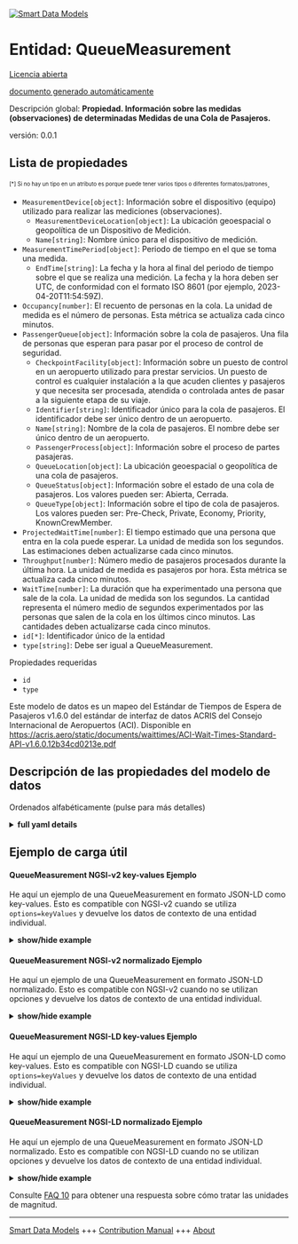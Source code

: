 <!-- 10-Header -->    
[![Smart Data Models](https://smartdatamodels.org/wp-content/uploads/2022/01/SmartDataModels_logo.png "Logo")](https://smartdatamodels.org)    
Entidad: QueueMeasurement    
=========================<!-- /10-Header -->    
<!-- 15-License -->    
[Licencia abierta](https://github.com/smart-data-models//dataModel.ACRIS/blob/master/QueueMeasurement/LICENSE.md)    
[documento generado automáticamente](https://docs.google.com/presentation/d/e/2PACX-1vTs-Ng5dIAwkg91oTTUdt8ua7woBXhPnwavZ0FxgR8BsAI_Ek3C5q97Nd94HS8KhP-r_quD4H0fgyt3/pub?start=false&loop=false&delayms=3000#slide=id.gb715ace035_0_60)    
<!-- /15-License -->    
<!-- 20-Description -->    
Descripción global: **Propiedad. Información sobre las medidas (observaciones) de determinadas Medidas de una Cola de Pasajeros.**    
versión: 0.0.1    
<!-- /20-Description -->    
<!-- 30-PropertiesList -->    
## Lista de propiedades    
<sup><sub>[*] Si no hay un tipo en un atributo es porque puede tener varios tipos o diferentes formatos/patrones</sub></sup>.    
- `MeasurementDevice[object]`: Información sobre el dispositivo (equipo) utilizado para realizar las mediciones (observaciones).  	- `MeasurementDeviceLocation[object]`: La ubicación geoespacial o geopolítica de un Dispositivo de Medición.      
	- `Name[string]`: Nombre único para el dispositivo de medición.      
- `MeasurementTimePeriod[object]`: Periodo de tiempo en el que se toma una medida.  	- `EndTime[string]`: La fecha y la hora al final del periodo de tiempo sobre el que se realiza una medición. La fecha y la hora deben ser UTC, de conformidad con el formato ISO 8601 (por ejemplo, 2023-04-20T11:54:59Z).      
- `Occupancy[number]`: El recuento de personas en la cola.  La unidad de medida es el número de personas. Esta métrica se actualiza cada cinco minutos.  - `PassengerQueue[object]`: Información sobre la cola de pasajeros. Una fila de personas que esperan para pasar por el proceso de control de seguridad.  	- `CheckpointFacility[object]`: Información sobre un puesto de control en un aeropuerto utilizado para prestar servicios. Un puesto de control es cualquier instalación a la que acuden clientes y pasajeros y que necesita ser procesada, atendida o controlada antes de pasar a la siguiente etapa de su viaje.      
	- `Identifier[string]`: Identificador único para la cola de pasajeros. El identificador debe ser único dentro de un aeropuerto.      
	- `Name[string]`: Nombre de la cola de pasajeros. El nombre debe ser único dentro de un aeropuerto.      
	- `PassengerProcess[object]`: Información sobre el proceso de partes pasajeras.      
	- `QueueLocation[object]`: La ubicación geoespacial o geopolítica de una cola de pasajeros.      
	- `QueueStatus[object]`: Información sobre el estado de una cola de pasajeros. Los valores pueden ser: Abierta, Cerrada.      
	- `QueueType[object]`: Información sobre el tipo de cola de pasajeros. Los valores pueden ser: Pre-Check, Private, Economy, Priority, KnownCrewMember.      
- `ProjectedWaitTime[number]`: El tiempo estimado que una persona que entra en la cola puede esperar. La unidad de medida son los segundos. Las estimaciones deben actualizarse cada cinco minutos.  - `Throughput[number]`: Número medio de pasajeros procesados durante la última hora. La unidad de medida es pasajeros por hora. Esta métrica se actualiza cada cinco minutos.  - `WaitTime[number]`: La duración que ha experimentado una persona que sale de la cola. La unidad de medida son los segundos. La cantidad representa el número medio de segundos experimentados por las personas que salen de la cola en los últimos cinco minutos. Las cantidades deben actualizarse cada cinco minutos.  - `id[*]`: Identificador único de la entidad  - `type[string]`: Debe ser igual a QueueMeasurement.  <!-- /30-PropertiesList -->    
<!-- 35-RequiredProperties -->    
Propiedades requeridas    
- `id`  - `type`  <!-- /35-RequiredProperties -->    
<!-- 40-RequiredProperties -->    
Este modelo de datos es un mapeo del Estándar de Tiempos de Espera de Pasajeros v1.6.0 del estándar de interfaz de datos ACRIS del Consejo Internacional de Aeropuertos (ACI). Disponible en https://acris.aero/static/documents/waittimes/ACI-Wait-Times-Standard-API-v1.6.0.12b34cd0213e.pdf    
<!-- /40-RequiredProperties -->    
<!-- 50-DataModelHeader -->    
## Descripción de las propiedades del modelo de datos    
Ordenados alfabéticamente (pulse para más detalles)    
<!-- /50-DataModelHeader -->    
<!-- 60-ModelYaml -->    
<details><summary><strong>full yaml details</strong></summary>      
```yaml    
QueueMeasurement:      
  description: Property. Information about the measurements (observations) of particular Measures of a Passenger Queue.      
  properties:      
    MeasurementDevice:      
      description: Information about the device (equipment) used to take measurements (observations).      
      properties:      
        MeasurementDeviceLocation:      
          description: The geospatial or geopolitical location of a Measurement Device.      
          properties:      
            Name:      
              description: Unique name for the location of the Measurement Device.      
              type: string      
              x-ngsi:      
                type: Property      
          type: object      
          x-ngsi:      
            type: Property      
        Name:      
          description: Unique name for the Measurement Device.      
          type: string      
          x-ngsi:      
            type: Property      
      type: object      
      x-ngsi:      
        type: Property      
    MeasurementTimePeriod:      
      description: The time period over which a Measurement is taken.      
      properties:      
        EndTime:      
          description: 'The date and time at the end of the time period over which a Measurement is taken. Date time should be UTC, compliant with ISO 8601 format (e.g. 2023-04-20T11:54:59Z)'      
          type: string      
          x-ngsi:      
            type: Property      
      type: object      
      x-ngsi:      
        type: Property      
    Occupancy:      
      description: The count of people in the queue.  The unit of measure is number of people. This metric is updated every five minutes.      
      type: number      
      x-ngsi:      
        type: Property      
    PassengerQueue:      
      description: Information about the Passenger Party Queue. A line of people waiting to pass through the security checkpoint process.      
      properties:      
        CheckpointFacility:      
          description: 'Information about a Checkpoint in an Airport used to provide services. A Checkpoint facility is any facility where customers and passengers turn up and need to be processed, serviced or screened before proceeding to the next stage of their journey. '      
          properties:      
            CheckpointAreaLocation:      
              description: The geospatial or geopolitical location of a Checkpoint.      
              properties:      
                AirportElevation:      
                  description: 'The height of an Airport, above sea level.'      
                  properties:      
                    AirportElevationUnitOfMeasurement:      
                      description: The unit of measure of the height of an Airport above sea level (FT for foot or M for metre).      
                      properties:      
                        Name:      
                      type: object      
                      x-ngsi:      
                        type: Property      
                    Name:      
                      description: The name of an Airport elevation above sea level.      
                      type: string      
                      x-ngsi:      
                        type: Property      
                    Value:      
                      description: The value of an Airport elevation above sea level.      
                      type: number      
                      x-ngsi:      
                        type: Property      
                  type: object      
                  x-ngsi:      
                    type: Property      
                Latitude:      
                  description: Coordinate of the latitude of the checkpoint area location.      
                  type: number      
                  x-ngsi:      
                    type: Property      
                Longitude:      
                  description: Coordinate of the longitude of the checkpoint area location.      
                  type: number      
                  x-ngsi:      
                    type: Property      
                Name:      
                  description: Unique name for geospatial or geopolitical location of a Checkpoint Area Location.      
                  type: string      
                  x-ngsi:      
                    type: Property      
                Srid:      
                  description: 'A Spatial Reference System Identifier (SRID), to identify the spatial coordinate system definitions'      
                  type: integer      
                  x-ngsi:      
                    type: Property      
                ZoneAreaLocation:      
                  description: The geospatial or geopolitical location of a Queuing Zone in a Terminal.      
                  properties:      
                    Name:      
                      description: Unique name for the Zone Area Location.      
                      type: string      
                      x-ngsi:      
                        type: Property      
                    TerminalAreaLocation:      
                      description: The geospatial or geopolitical location of an Airport Terminal building.      
                      properties:      
                        AirportLocation:      
                        Name:      
                      type: object      
                      x-ngsi:      
                        type: Property      
                  type: object      
                  x-ngsi:      
                    type: Property      
              type: object      
              x-ngsi:      
                type: Property      
            CheckpointFacilityOperatorParty:      
              description: Information that describes the Party responsible for the operation of a Checkpoint in an Airport.      
              properties:      
                Name:      
                  description: Unique name of the Operator Party for the Checkpoint Facility.      
                  type: string      
                  x-ngsi:      
                    type: Property      
              type: object      
              x-ngsi:      
                type: Property      
            CheckpointFacilityType:      
              description: 'Information that describes the classification for a Checkpoint in an Airport. Values are: Security Screening, Customs.'      
              properties:      
                Code:      
                  description: Unique code for the Checkpoint Facility Type.      
                  type: string      
                  x-ngsi:      
                    type: Property      
                Description:      
                  description: Description of the Checkpoint Facility Type.      
                  type: string      
                  x-ngsi:      
                    type: Property      
              type: object      
              x-ngsi:      
                type: Property      
            ConcourseFacility:      
              description: Information about an Airport Concourse as buildings or infrastructure used to provide services.      
              properties:      
                Identifier:      
                  description: Unique identifier for the Concourse Facility.      
                  type: string      
                  x-ngsi:      
                    type: Property      
                Name:      
                  description: Unique name for the Concourse Facility.      
                  type: string      
                  x-ngsi:      
                    type: Property      
                TerminalFacility:      
                  description: Information about an Airport Terminal as buildings or infrastructure used to provide services.      
                  properties:      
                    AirportFacility:      
                      description: Information about an Airport as buildings or infrastructure used to provide services.      
                      properties:      
                        IataCode:      
                        IcaoCode:      
                        Name:      
                      type: object      
                      x-ngsi:      
                        type: Property      
                    Identifier:      
                      description: Unique identifier for the Terminal Facility.      
                      type: string      
                      x-ngsi:      
                        type: Property      
                    Name:      
                      description: Unique name for the Terminal Facility.      
                      type: string      
                      x-ngsi:      
                        type: Property      
                  type: object      
                  x-ngsi:      
                    type: Property      
              type: object      
              x-ngsi:      
                type: Property      
            Description:      
              description: Description of the Checkpoint Facility.      
              type: string      
              x-ngsi:      
                type: Property      
            Identifier:      
              description: Unique identifier for the Checkpoint Facility. The identifier should be unique within an Airport.      
              type: string      
              x-ngsi:      
                type: Property      
            Name:      
              description: Unique name for the Checkpoint Facility. The name should be unique within an Airport.      
              type: string      
              x-ngsi:      
                type: Property      
            OperationTimePeriod:      
              description: The time period over which the Checkpoint is operating.      
              properties:      
                ClosingTime:      
                  description: 'The date and time from when the Checkpoint Facility is closed. Date time should be UTC, compliant with ISO 8601 format (e.g. 2023-04-20T11:54:59Z)'      
                  type: string      
                  x-ngsi:      
                    type: Property      
                OpeningTime:      
                  description: 'The date and time from when the Checkpoint Facility is open. Date time should be UTC, compliant with ISO 8601 format (e.g. 2023-04-20T11:54:59Z)'      
                  type: string      
                  x-ngsi:      
                    type: Property      
              type: object      
              x-ngsi:      
                type: Property      
          type: object      
          x-ngsi:      
            type: Property      
        Identifier:      
          description: Unique identifier for the Passenger Queue. The identifier should be unique within an Airport.      
          type: string      
          x-ngsi:      
            type: Property      
        Name:      
          description: Name of the Passenger Queue. The name should be unique within an Airport.      
          type: string      
          x-ngsi:      
            type: Property      
        PassengerProcess:      
          description: Information about the Passenger Party Process.      
          properties:      
            Name:      
              description: Unique name for the Passenger Process.      
              type: string      
              x-ngsi:      
                type: Property      
            PassengerProcessType:      
              description: Information about the type of Passenger Party Process.      
              properties:      
                Code:      
                  description: Unique code for the type of Passenger Party Process.      
                  type: string      
                  x-ngsi:      
                    type: Property      
                Description:      
                  description: Description of the type of Passenger Party Process.      
                  type: string      
                  x-ngsi:      
                    type: Property      
              type: object      
              x-ngsi:      
                type: Property      
          type: object      
          x-ngsi:      
            type: Property      
        QueueLocation:      
          description: The geospatial or geopolitical location of a Passenger Queue.      
          properties:      
            Name:      
              description: Unique name for the Queue Location.      
              type: string      
              x-ngsi:      
                type: Property      
          type: object      
          x-ngsi:      
            type: Property      
        QueueStatus:      
          description: 'Information about the status of a Passenger Queue. Values can be: Open, Closed.'      
          properties:      
            Name:      
              description: Unique name for the status of the Passenger Queue.      
              type: string      
              x-ngsi:      
                type: Property      
          type: object      
          x-ngsi:      
            type: Property      
        QueueType:      
          description: 'Information about the type of a Passenger Queue. Values can be: Pre-Check, Private, Economy, Priority, KnownCrewMember.'      
          properties:      
            Code:      
              description: Unique code for the type of Passenger Queue.      
              type: string      
              x-ngsi:      
                type: Property      
            Description:      
              description: Description of the type of Passenger Queue.      
              type: string      
              x-ngsi:      
                type: Property      
          type: object      
          x-ngsi:      
            type: Property      
      type: object      
      x-ngsi:      
        type: Property      
    ProjectedWaitTime:      
      description: The estimated time that a person entering the queue can expect to wait. The unit of measure is seconds. Estimates are required to be updated every five minutes.      
      type: number      
      x-ngsi:      
        type: Property      
    Throughput:      
      description: The average number of passengers processed over the past hour. The unit of measure is passengers per hour. This metric is updated every five minutes.      
      type: number      
      x-ngsi:      
        type: Property      
    WaitTime:      
      description: The duration that a person exiting the queue has experienced. The unit of measure is seconds. The amount represents the average number of seconds experienced by people exiting the queue in the last five minutes. The amounts are required to be updated every five minutes.      
      type: number      
      x-ngsi:      
        type: Property      
    id:      
      anyOf:      
        - description: Identifier format of any NGSI entity      
          maxLength: 256      
          minLength: 1      
          pattern: ^[\w\-\.\{\}\$\+\*\[\]`|~^@!,:\\]+$      
          type: string      
          x-ngsi:      
            type: Property      
        - description: Identifier format of any NGSI entity      
          format: uri      
          type: string      
          x-ngsi:      
            type: Property      
      description: Unique identifier of the entity      
      x-ngsi:      
        type: Property      
    type:      
      description: It must be equal to QueueMeasurement.      
      enum:      
        - QueueMeasurement      
      type: string      
      x-ngsi:      
        type: Property      
  required:      
    - id      
    - type      
  type: object      
  x-derived-from: https://acris.aero/static/documents/waittimes/ACI-Wait-Times-API-Specification-v1.6.0.1c4ec122da9a.yaml      
  x-disclaimer: 'Redistribution and use in source and binary forms, with or without modification, are permitted  provided that the license conditions are met. Copyleft (c) 2022 Contributors to Smart Data Models Program'      
  x-license-url: https://github.com/smart-data-models/dataModel.ACRIS/blob/master/QueueMeasurement/LICENSE.md      
  x-model-schema: https://smart-data-models.github.io/dataModel.ACRIS/QueueMeasurement/schema.json      
  x-model-tags: ACRIS      
  x-version: 0.0.1      
```    
</details>      
<!-- /60-ModelYaml -->    
<!-- 70-MiddleNotes -->    
<!-- /70-MiddleNotes -->    
<!-- 80-Examples -->    
## Ejemplo de carga útil    
#### QueueMeasurement NGSI-v2 key-values Ejemplo    
He aquí un ejemplo de una QueueMeasurement en formato JSON-LD como key-values. Esto es compatible con NGSI-v2 cuando se utiliza `options=keyValues` y devuelve los datos de contexto de una entidad individual.    
<details><summary><strong>show/hide example</strong></summary>      
```json  
{  
  "id": "urn:ngsi-ld:QueueMeasurement:id:IEQX:79193255",  
  "type": "QueueMeasurement",  
  "Occupancy": 58,  
  "ProjectedWaitTime": 544.4,  
  "Throughput": 384,  
  "WaitTime": 645.9,  
  "MeasurementDevice": {  
    "Name": "",  
    "MeasurementDeviceLocation": {  
      "Name": ""  
    }  
  },  
  "MeasurementTimePeriod": {  
    "EndTime": "2023-03-22T18:59:02Z"  
  },  
  "PassengerQueue": {  
    "Identifier": "1",  
    "Name": "1",  
    "CheckpointFacility": {  
      "Description": "",  
      "Identifier": "1bdaec90-7a42-11e7-bb31-be2e44b06b34",  
      "Name": "Checkpoint B",  
      "CheckpointAreaLocation": {  
        "Latitude": 40.42,  
        "Longitude": 3.08,  
        "Name": "",  
        "$rid": 0  
      },  
      "CheckpointFacilityOperatorParty": {  
        "Name": ""  
      },  
      "CheckpointFacilityType": {  
        "Code": "",  
        "Description": ""  
      },  
      "ConcourseFacility": {  
        "Identifier": "BA/B",  
        "Name": "Boarding Area B",  
        "TerminalFacility": {  
          "Identifier": "T1",  
          "Name": "Terminal 1",  
          "AirportFacility": {  
            "IataCode": "SFO",  
            "IcaoCode": "KSFO",  
            "Name": "San Francisco InternationalAirport"  
          }  
        }  
      },  
      "OperationTimePeriod": {  
        "ClosingTime": "",  
        "OpeningTime": ""  
      }  
    },  
    "PassengerProcess": {  
      "Name": "",  
      "PassengerProcessType": {  
        "Code": "",  
        "Description": ""  
      }  
    },  
    "QueueLocation": {  
      "Name": ""  
    },  
    "QueueStatus": {  
      "Name": ""  
    },  
    "QueueType": {  
      "Code": "",  
      "Description": ""  
    }  
  }  
}  
```  
</details>    
#### QueueMeasurement NGSI-v2 normalizado Ejemplo    
He aquí un ejemplo de una QueueMeasurement en formato JSON-LD normalizado. Esto es compatible con NGSI-v2 cuando no se utilizan opciones y devuelve los datos de contexto de una entidad individual.    
<details><summary><strong>show/hide example</strong></summary>      
```json  
{  
  "id": "urn:ngsi-ld:QueueMeasurement:id:IEQX:79193255",  
  "type": "QueueMeasurement",  
  "Occupancy": {  
    "type": "Number",  
    "value": 58  
  },  
  "ProjectedWaitTime": {  
    "type": "Number",  
    "value": 544.4  
  },  
  "Throughput": {  
    "type": "Number",  
    "value": 384  
  },  
  "WaitTime": {  
    "type": "Number",  
    "value": 645.9  
  },  
  "MeasurementDevice": {  
    "type": "StructuredValue",  
    "value": {  
      "Name": "",  
      "MeasurementDeviceLocation": {  
        "Name": ""  
      }  
    }  
  },  
  "MeasurementTimePeriod": {  
    "type": "StructuredValue",  
    "value": {  
      "EndTime": "2023-03-22T18:59:02Z"  
    }  
  },  
  "PassengerQueue": {  
    "type": "StructuredValue",  
    "value": {  
      "Identifier": "1",  
      "Name": "1",  
      "CheckpointFacility": {  
        "Description": "",  
        "Identifier": "1bdaec90-7a42-11e7-bb31-be2e44b06b34",  
        "Name": "Checkpoint B",  
        "CheckpointAreaLocation": {  
          "Latitude": 40.42,  
          "Longitude": 3.08,  
          "Name": "",  
          "$rid": 0  
        },  
        "CheckpointFacilityOperatorParty": {  
          "Name": ""  
        },  
        "CheckpointFacilityType": {  
          "Code": "",  
          "Description": ""  
        },  
        "ConcourseFacility": {  
          "Identifier": "BA/B",  
          "Name": "Boarding Area B",  
          "TerminalFacility": {  
            "Identifier": "T1",  
            "Name": "Terminal 1",  
            "AirportFacility": {  
              "IataCode": "SFO",  
              "IcaoCode": "KSFO",  
              "Name": "San Francisco InternationalAirport"  
            }  
          }  
        },  
        "OperationTimePeriod": {  
          "ClosingTime": "",  
          "OpeningTime": ""  
        }  
      },  
      "PassengerProcess": {  
        "Name": "",  
        "PassengerProcessType": {  
          "Code": "",  
          "Description": ""  
        }  
      },  
      "QueueLocation": {  
        "Name": ""  
      },  
      "QueueStatus": {  
        "Name": ""  
      },  
      "QueueType": {  
        "Code": "",  
        "Description": ""  
      }  
    }  
  }  
}  
```  
</details>    
#### QueueMeasurement NGSI-LD key-values Ejemplo    
He aquí un ejemplo de una QueueMeasurement en formato JSON-LD como key-values. Esto es compatible con NGSI-LD cuando se utiliza `options=keyValues` y devuelve los datos de contexto de una entidad individual.    
<details><summary><strong>show/hide example</strong></summary>      
```json  
{  
  "id": "urn:ngsi-ld:QueueMeasurement:id:IEQX:79193255",  
  "type": "QueueMeasurement",  
  "Occupancy": 58,  
  "ProjectedWaitTime": 544.4,  
  "Throughput": 384,  
  "WaitTime": 645.9,  
  "MeasurementDevice": {  
    "Name": "",  
    "MeasurementDeviceLocation": {  
      "Name": ""  
    }  
  },  
  "MeasurementTimePeriod": {  
    "EndTime": "2023-03-22T18:59:02Z"  
  },  
  "PassengerQueue": {  
    "Identifier": "1",  
    "Name": "1",  
    "CheckpointFacility": {  
      "Description": "",  
      "Identifier": "1bdaec90-7a42-11e7-bb31-be2e44b06b34",  
      "Name": "Checkpoint B",  
      "CheckpointAreaLocation": {  
        "Latitude": 43.02,  
        "longitude": 3.08  
      },  
      "CheckpointFacilityOperatorParty": {  
        "Name": ""  
      },  
      "CheckpointFacilityType": {  
        "Code": "",  
        "Description": ""  
      },  
      "ConcourseFacility": {  
        "Identifier": "BA/B",  
        "Name": "Boarding Area B",  
        "TerminalFacility": {  
          "Identifier": "T1",  
          "Name": "Terminal 1",  
          "AirportFacility": {  
            "IataCode": "SFO",  
            "IcaoCode": "KSFO",  
            "Name": "San Francisco InternationalAirport"  
          }  
        }  
      },  
      "OperationTimePeriod": {  
        "ClosingTime": "",  
        "OpeningTime": ""  
      }  
    },  
    "PassengerProcess": {  
      "Name": "",  
      "PassengerProcessType": {  
        "Code": "",  
        "Description": ""  
      }  
    },  
    "QueueLocation": {  
      "Name": ""  
    },  
    "QueueStatus": {  
      "Name": ""  
    },  
    "QueueType": {  
      "Code": "",  
      "Description": ""  
    }  
  },  
  "@context": [  
    "https://raw.githubusercontent.com/smart-data-models/dataModel.ACRIS/master/context.jsonld"  
  ]  
}  
```  
</details>    
#### QueueMeasurement NGSI-LD normalizado Ejemplo    
He aquí un ejemplo de una QueueMeasurement en formato JSON-LD normalizado. Esto es compatible con NGSI-LD cuando no se utilizan opciones y devuelve los datos de contexto de una entidad individual.    
<details><summary><strong>show/hide example</strong></summary>      
```json  
{  
  "id": "urn:ngsi-ld:QueueMeasurement:id:IEQX:79193255",  
  "type": "QueueMeasurement",  
  "Occupancy": {  
    "type": "Property",  
    "value": 58  
  },  
  "ProjectedWaitTime": {  
    "type": "Property",  
    "value": 544.4  
  },  
  "Throughput": {  
    "type": "Property",  
    "value": 384  
  },  
  "WaitTime": {  
    "type": "Property",  
    "value": 645.9  
  },  
  "MeasurementDevice": {  
    "type": "Property",  
    "value": {  
      "Name": "",  
      "MeasurementDeviceLocation": {  
        "Name": ""  
      }  
    }  
  },  
  "MeasurementTimePeriod": {  
    "type": "Property",  
    "value": {  
      "EndTime": "2023-03-22T18:59:02Z"  
    }  
  },  
  "PassengerQueue": {  
    "type": "Property",  
    "value": {  
      "Identifier": "1",  
      "Name": "1",  
      "CheckpointFacility": {  
        "Description": "",  
        "Identifier": "1bdaec90-7a42-11e7-bb31-be2e44b06b34",  
        "Name": "Checkpoint B",  
        "CheckpointAreaLocation": "",  
        "CheckpointFacilityOperatorParty": "",  
        "CheckpointFacilityType": "",  
        "ConcourseFacility": {  
          "Identifier": "BA/B",  
          "Name": "Boarding Area B",  
          "TerminalFacility": {  
            "Identifier": "T1",  
            "Name": "Terminal 1",  
            "AirportFacility": {  
              "IataCode": "SFO",  
              "IcaoCode": "KSFO",  
              "Name": "San Francisco InternationalAirport"  
            }  
          }  
        },  
        "OperationTimePeriod": {  
          "ClosingTime": "",  
          "OpeningTime": ""  
        }  
      },  
      "PassengerProcess": {  
        "Name": "",  
        "PassengerProcessType": {  
          "Code": "",  
          "Description": ""  
        }  
      },  
      "QueueLocation": {  
        "Name": ""  
      },  
      "QueueStatus": {  
        "Name": ""  
      },  
      "QueueType": {  
        "Code": "",  
        "Description": ""  
      }  
    }  
  },  
  "@context": [  
    "https://raw.githubusercontent.com/smart-data-models/dataModel.ACRIS/master/context.jsonld"  
  ]  
}  
```  
</details><!-- /80-Examples -->    
<!-- 90-FooterNotes -->    
<!-- /90-FooterNotes -->    
<!-- 95-Units -->    
Consulte [FAQ 10](https://smartdatamodels.org/index.php/faqs/) para obtener una respuesta sobre cómo tratar las unidades de magnitud.    
<!-- /95-Units -->    
<!-- 97-LastFooter -->    
---    
[Smart Data Models](https://smartdatamodels.org) +++ [Contribution Manual](https://bit.ly/contribution_manual) +++ [About](https://bit.ly/Introduction_SDM)<!-- /97-LastFooter -->    
